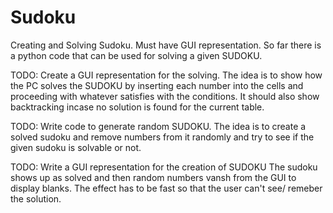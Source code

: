# Sudoku
Creating and Solving Sudoku. Must have GUI representation.
So far there is a python code that can be used for solving a given SUDOKU.

TODO: Create a GUI representation for the solving.
The idea is to show how the PC solves the SUDOKU by inserting each number into the cells and proceeding with whatever satisfies with the conditions.
It should also show backtracking incase no solution is found for the current table.

TODO: Write code to generate random SUDOKU.
The idea is to create a solved sudoku and remove numbers from it randomly and try to see if the given sudoku is solvable or not.

TODO: Write a GUI representation for the creation of SUDOKU
The sudoku shows up as solved and then random numbers vansh from the GUI to display blanks. 
The effect has to be fast so that the user can't see/ remeber the solution.
